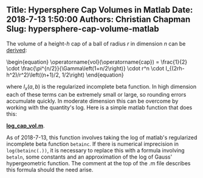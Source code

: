 Title: Hypersphere Cap Volumes in Matlab 
Date: 2018-7-13 1:50:00
Authors: Christian Chapman
Slug: hypersphere-cap-volume-matlab
---

The volume of a height-$h$ cap of a ball of radius $r$ in dimension $n$ can be [derived](https://en.wikipedia.org/wiki/Spherical_cap#Hyperspherical_cap):

\begin{equation}
   \operatorname{vol}(\operatorname{cap}) = \frac{1}{2} \cdot 
	\frac{\pi^{n/2}}{\Gamma\left(1+n/2\right)} \cdot
	r^n \cdot 
    I_{(2rh-h^2)/r^2}\left((n+1)/2, 1/2\right)
\end{equation}

where $I_x(a,b)$ is the regularized incomplete beta function. In high dimension each of these terms can be extremely small or large, so rounding errors accumulate quickly. In moderate dimension this can be overcome by working with the quantity's log. Here is a simple matlab function that does this:

**[log_cap_vol.m](https://github.com/enthdegree/log_cap_vol.m)**.

As of 2018-7-13, this function involves taking the log of matlab's regularized incomplete beta function `betainc`. If there is numerical imprecision in `log(betainc(.))`, it is necessary to replace this with a formula involving `betaln`, some constants and an approximation of the log of Gauss' hypergeometric function. The comment at the top of the .m file describes this formula should the need arise.


